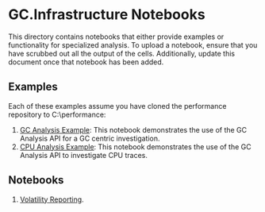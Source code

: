 # GC.Infrastructure Notebooks

This directory contains notebooks that either provide examples or functionality for specialized analysis. To upload a notebook, ensure that you have scrubbed out all the output of the cells. Additionally, update this document once that notebook has been added.

## Examples

Each of these examples assume you have cloned the performance repository to C:\performance:

1. [GC Analysis Example](./Examples/GCAnalysisExamples.ipynb): This notebook demonstrates the use of the GC Analysis API for a GC centric investigation.
2. [CPU Analysis Example](./Examples/CPUExamples.ipynb): This notebook demonstrates the use of the GC Analysis API to investigate CPU traces.

## Notebooks

1. [Volatility Reporting](./VolatilityReport.ipynb).
